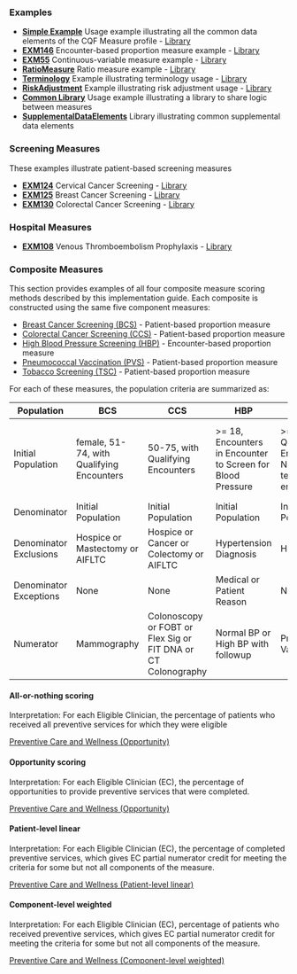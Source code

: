 

### Examples

* [**Simple Example**](Measure-measure-exm.html) Usage example illustrating all the common data elements of the CQF Measure profile - [Library](Library-EXMLogic.html)
* [**EXM146**](Measure-measure-exm146-FHIR.html) Encounter-based proportion measure example - [Library](Library-EXM146.html)
* [**EXM55**](Measure-measure-exm55-FHIR.html) Continuous-variable measure example - [Library](Library-EXM55.html)
* [**RatioMeasure**](Measure-measure-ratio-exm.html) Ratio measure example - [Library](Library-EXMRatio.html)
* [**Terminology**](Measure-measure-terminology-FHIR.html) Example illustrating terminology usage - [Library](Library-Terminology.html)
* [**RiskAdjustment**](Measure-measure-risk-adjustment-FHIR2.html) Example illustrating risk adjustment usage - [Library](Library-library-risk-adjustment-FHIR2.html)
* [**Common Library**](Library-Common.html) Usage example illustrating a library to share logic between measures
* [**SupplementalDataElements**](Library-SupplementalDataElements.html) Library illustrating common supplemental data elements

### Screening Measures

These examples illustrate patient-based screening measures

* [**EXM124**](Measure-measure-exm124-FHIR.html) Cervical Cancer Screening - [Library](Library-EXM124.html)
* [**EXM125**](Measure-measure-exm125-FHIR.html) Breast Cancer Screening - [Library](Library-EXM125.html)
* [**EXM130**](Measure-measure-exm130-FHIR.html) Colorectal Cancer Screening - [Library](Library-EXM130.html)

### Hospital Measures

* [**EXM108**](Measure-measure-vte-1-FHIR.html) Venous Thromboembolism Prophylaxis - [Library](Library-EXM108.html)

### Composite Measures

This section provides examples of all four composite measure scoring methods described by this implementation guide. Each composite is constructed using the same five component measures:

* [Breast Cancer Screening (BCS)](Measure-BCSComponent.html) - Patient-based proportion measure
* [Colorectal Cancer Screening (CCS)](Measure-CCSComponent.html) - Patient-based proportion measure
* [High Blood Pressure Screening (HBP)](Measure-HBPComponent.html) - Encounter-based proportion measure
* [Pneumococcal Vaccination (PVS)](Measure-PVSComponent.html) - Patient-based proportion measure
* [Tobacco Screening (TSC)](Measure-TSCComponent.html) - Patient-based proportion measure

For each of these measures, the population criteria are summarized as:

|Population | BCS | CCS | HBP | PVS | TSC |
|-----------|-----|-----|-----|-----|-----|
|Initial Population |female, 51-74, with Qualifying Encounters |50-75, with Qualifying Encounters |>= 18, Encounters in Encounter to Screen for Blood Pressure |>= 65, with Qualifying Encounters or Nursing/Long-term Facility encounters |>= 18 with Qualifying Encounters or Other/Counseling encounters or 2 or more Office visits |
|Denominator |Initial Population |Initial Population |Initial Population |Initial Population |Initial Population |
|Denominator Exclusions |Hospice or Mastectomy or AIFLTC |Hospice or Cancer or Colectomy or AIFLTC |Hypertension Diagnosis |Hospice |None
|Denominator Exceptions |None |None |Medical or Patient Reason |None |Medical Reason or Limited Life Expectancy |
|Numerator |Mammography |Colonoscopy or FOBT or Flex Sig or FIT DNA or CT Colonography |Normal BP or High BP with followup |Pneumococcal Vaccine |Screened for Tobacco Use |

#### All-or-nothing scoring

Interpretation: For each Eligible Clinician, the percentage of patients who received
all preventive services for which they were eligible

[Preventive Care and Wellness (Opportunity)](Measure-PreventiveCareandWellnessAllOrNothingComposite.html)

#### Opportunity scoring

Interpretation: For each Eligible Clinician (EC), the percentage of opportunities to provide preventive services that were completed.

[Preventive Care and Wellness (Opportunity)](Measure-PreventiveCareandWellnessOpportunityComposite.html)

#### Patient-level linear

Interpretation: For each Eligible Clinician (EC), the percentage of completed preventive services, which gives EC partial numerator credit for meeting the criteria for some but not all components of the measure.

[Preventive Care and Wellness (Patient-level linear)](Measure-PreventiveCareandWellnessPatientLevelLinearComposite.html)

#### Component-level weighted

Interpretation: For each Eligible Clinician (EC), percentage of patients who received preventive services, which gives EC partial numerator credit for meeting the criteria for some but not all components of the measure.

[Preventive Care and Wellness (Component-level weighted)](Measure-PreventiveCareandWellnessWeightedComposite.html)

